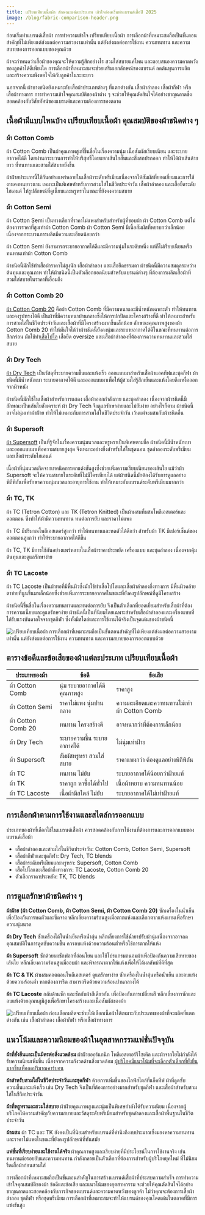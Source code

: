 ```yaml
---
title: เปรียบเทียบเนื้อผ้า ลักษณะแต่ละประเภท เข้าใจก่อนเริ่มทำแบรนด์เสื้อปี 2025
image: /blog/fabric-comparison-header.png
---
```

ก่อนเริ่มทำแบรนด์เสื้อผ้า การทำความเข้าใจ เปรียบเทียบเนื้อผ้า การเลือกผ้าที่เหมาะสมถือเป็นขั้นตอนสำคัญที่ไม่เพียงแต่ส่งผลต่อความสวยงามเท่านั้น แต่ยังส่งผลต่อการใช้งาน ความทนทาน และความสบายของการออกแบบของคุณด้วย

ผ้าจะกำหนดว่าเสื้อผ้าของคุณจะให้ความรู้สึกอย่างไร สวมใส่สบายแค่ไหน และตอบสนองความคาดหวังของลูกค้าได้ดีเพียงใด การเลือกผ้าที่เหมาะสมจะช่วยเสริมเอกลักษณ์ของแบรนด์ ลดต้นทุนการผลิต และสร้างความพึงพอใจให้กับลูกค้าในระยะยาว

นอกจากนี้ ผ้าบางชนิดยังเหมาะกับเสื้อผ้าประเภทต่างๆ ที่แตกต่างกัน เสื้อผ้าลำลอง เสื้อผ้ากีฬา หรือเสื้อผ้าทางการ การทำความเข้าใจคุณสมบัติของผ้าต่าง ๆ จะช่วยให้คุณตัดสินใจได้อย่างชาญฉลาดซึ่งสอดคล้องกับวิสัยทัศน์ของแบรนด์และความต้องการของตลาด

## เนื้อผ้ามีแบบไหนบ้าง เปรียบเทียบเนื้อผ้า คุณสมบัติของผ้าชนิดต่าง ๆ

### ผ้า Cotton Comb

ผ้า Cotton Comb เป็นผ้าคุณภาพสูงที่ขึ้นชื่อในเรื่องความนุ่ม เนื้อสัมผัสเรียบเนียน และระบายอากาศได้ดี โดยผ่านกระบวนการทำให้บริสุทธิ์โดยแยกเส้นใยสั้นและสิ่งสกปรกออก ทำให้ได้ผ้าเส้นด้ายยาว ที่ทนทานและสวมใส่สบายยิ่งขึ้น

ผ้าฝ้ายประเภทนี้ใช้กันอย่างแพร่หลายในเสื้อผ้าระดับพรีเมียมเนื่องจากให้สัมผัสที่ยอดเยี่ยมและการใช้งานคงทนยาวนาน เหมาะเป็นพิเศษสำหรับการสวมใส่ในชีวิตประจำวัน เสื้อผ้าลำลอง และเสื้อยืดระดับไฮเอนด์ ให้รูปลักษณ์ที่ดูเนี้ยบและหรูหราในขณะที่ยังคงความสบาย

### ผ้า Cotton Semi

ผ้า Cotton Semi เป็นทางเลือกที่ราคาไม่แพงสำหรับสำหรับผู้ที่ชอบผ้า ผ้า Cotton Comb แต่ไม่ต้องการราคาที่สูงเท่าผ้า Cotton Comb ผ้า Cotton Semi มีเนื้อสัมผัสที่หยาบกว่าเล็กน้อยเนื่องจากกระบวนการผลิตมีความละเอียดน้อยกว่า

ผ้า Cotton Semi ยังสามารถระบายอากาศได้ดีและมีความนุ่มในระดับหนึ่ง แต่ก็ไม่เรียบเนียนหรือทนทานเท่าผ้า Cotton Comb

ผ้าชนิดนี้มักใช้ทำเสื้อผ้าราคาไม่สูงนัก เสื้อผ้าลำลอง และเสื้อยืดธรรมดา ผ้าชนิดนี้มีความสมดุลระหว่างต้นทุนและคุณภาพ ทำให้ผ้าชนิดนี้เป็นตัวเลือกยอดนิยมสำหรับแบรนด์ต่างๆ ที่ต้องการผลิตเสื้อผ้าที่สวมใส่สบายในราคาที่เอื้อมถึง

### ผ้า Cotton Comb 20

[ผ้า Cotton Comb 20](cotton-comb-20-t-shirt) คือผ้า Cotton Comb ที่มีความหนาและมีน้ำหนักเฉพาะตัว ทำให้ทนทานและคงรูปทรงได้ดี เป็นผ้าที่มีความหนาปานกลางซึ่งให้การปกปิดและโครงสร้างที่ดี ทำให้เหมาะสำหรับการสวมใส่ในชีวิตประจำวันและเสื้อผ้าที่มีโครงสร้างมากขึ้นเล็กน้อย ลักษณะคุณภาพสูงของผ้า Cotton Comb 20 ทำให้มั่นใจได้ว่าผ้าชนิดนี้ยังคงนุ่มและระบายอากาศได้ดีในขณะที่ทนทานต่อการสึกกร่อน มักใช้ทำ[เสื้อโปโล](polo) เสื้อยืด oversize และเสื้อผ้าลำลองที่ต้องการความทนทานและสวมใส่สบาย

### ผ้า Dry Tech

[ผ้า Dry Tech](what-is-dry-tech-fabric-polo-shirt) เป็นวัสดุที่ระบายความชื้นและแห้งเร็ว ออกแบบมาสำหรับเสื้อผ้าแอคทีฟและชุดกีฬา ผ้าชนิดนี้มีน้ำหนักเบา ระบายอากาศได้ดี และออกแบบมาเพื่อให้ผู้สวมใส่รู้สึกเย็นและแห้งโดยดึงเหงื่อออกจากผิวหนัง

ผ้าชนิดนี้มักใช้ในเสื้อผ้าสำหรับการแสดง เสื้อผ้าออกกำลังกาย และชุดลำลอง เนื่องจากผ้าชนิดนี้มีลักษณะเป็นเส้นใยสังเคราะห์ ผ้า Dry Tech จึงดูแลรักษาง่ายและไม่ยับง่าย อย่างไรก็ตาม ผ้าชนิดนี้อาจไม่นุ่มเท่าผ้าฝ้าย ทำให้ไม่เหมาะกับการสวมใส่ในชีวิตประจำวัน เว้นแต่จะผสมกับผ้าชนิดอื่น

### ผ้า Supersoft

[ผ้า Supersoft](what-is-supersoft) เป็นที่รู้จักในเรื่องความนุ่มนวลและหรูหราเป็นพิเศษตามชื่อ ผ้าชนิดนี้มีน้ำหนักเบาและออกแบบมาเพื่อความสบายสูงสุด จึงเหมาะอย่างยิ่งสำหรับใส่ในชุดนอน ชุดลำลองระดับพรีเมียม และเสื้อผ้าระดับไฮเอนด์

เนื้อผ้าที่นุ่มนวลเกิดจากเทคนิคการตกแต่งขั้นสูงซึ่งช่วยเพิ่มความเรียบเนียนของเส้นใย แม้ว่าผ้า Supersoft จะให้ความสบายในระดับที่ไม่มีใครเทียบได้ แต่ผ้าชนิดนี้มักต้องได้รับการดูแลอย่างพิถีพิถันเพื่อรักษาความนุ่มนวลและอายุการใช้งาน ทำให้เหมาะกับแบรนด์ระดับพรีเมียมมากกว่า

### ผ้า TC, TK

ผ้า TC (Tetron Cotton) และ TK (Tetron Knitted) เป็นผ้าผสมที่ผสมโพลีเอสเตอร์และคอตตอน ซึ่งทำให้ผ้ามีความทนทาน ทนต่อการยับ และราคาไม่แพง

ผ้า TC มีปริมาณโพลีเอสเตอร์สูงกว่า ทำให้ทนทานและหดตัวได้ดีกว่า สำหรับผ้า TK มีเปอร์เซ็นต์ของคอตตอนสูงกว่า ทำให้ระบายอากาศได้ดีขึ้น

ผ้า TC, TK มีการใช้กันอย่างแพร่หลายในเสื้อผ้าราคาประหยัด เครื่องแบบ และชุดลำลอง เนื่องจากคุ้มต้นทุนและดูแลรักษาง่าย

### ผ้า TC Lacoste

ผ้า TC Lacoste เป็นผ้าทอที่มีพื้นผิวซึ่งมักใช้ทำเสื้อโปโลและเสื้อผ้าลำลองกึ่งทางการ มีพื้นผิวคล้ายตาข่ายที่นูนขึ้นมาเล็กน้อยซึ่งช่วยเพิ่มการระบายอากาศในขณะที่ยังคงรูปลักษณ์ที่ดูมีโครงสร้าง

ผ้าชนิดนี้ขึ้นชื่อในเรื่องความทนทานและทนต่อการยับ จึงเป็นตัวเลือกที่ยอดเยี่ยมสำหรับเสื้อผ้าที่ต้องการความเนี้ยบและดูแลรักษาง่าย ผ้าชนิดนี้เป็นที่นิยมโดยเฉพาะสำหรับเสื้อผ้าลำลองและเครื่องแบบที่ได้รับแรงบันดาลใจจากชุดกีฬา ซึ่งทั้งมีสไตล์และการใช้งานได้จริงเป็นจุดเด่นของผ้าชนิดนี้

![เปรียบเทียบเนื้อผ้า การเลือกผ้าที่เหมาะสมถือเป็นขั้นตอนสำคัญที่ไม่เพียงแต่ส่งผลต่อความสวยงามเท่านั้น แต่ยังส่งผลต่อการใช้งาน ความทนทาน และความสบายของการออกแบบด้วย](/blog/fabric-comparison-1.jpg)

## ตารางข้อดีและข้อเสียของผ้าแต่ละประเภท เปรียบเทียบเนื้อผ้า

| ประเภทของผ้า       | ข้อดี                          | ข้อเสีย                                      |
| ------------------ | ------------------------------ | -------------------------------------------- |
| ผ้า Cotton Comb    | นุ่ม ระบายอากาศได้ดี คุณภาพสูง | ราคาสูง                                      |
| ผ้า Cotton Semi    | ราคาไม่แพง นุ่มปานกลาง         | ความละเอียดและควาทนทานไม่เท่าผ้า Cotton Comb |
| ผ้า Cotton Comb 20 | ทนทาน โครงสร้างดี              | อาจหนากว่าที่ต้องการเล็กน้อย                 |
| ผ้า Dry Tech       | ระบายความชื้น ระบายอากาศได้    | ไม่นุ่มเท่าฝ้าย                              |
| ผ้า Supersoft      | สัมผัสหรูหรา สวมใส่สบาย        | ราคาแพงกว่า ต้องดูแลอย่างพิถีพิถัน           |
| ผ้า TC             | ทนทาน ไม่ยับ                   | ระบายอากาศได้น้อยกว่าฝ้ายแท้                 |
| ผ้า TK             | ราคาถูก หาซื้อได้ทั่วไป        | เนื้อผ้าหยาบ ความทนทานน้อย                   |
| ผ้า TC Lacoste     | เนื้อผ้ามีสไตล์ ไม่ยับ         | ระบายอากาศได้ไม่เท่าฝ้ายแท้                  |


## การเลือกผ้าตามการใช้งานและสไตล์การออกแบบ

ประเภทของผ้าที่เลือกใช้ในแบรนด์เสื้อผ้า ควรสอดคล้องกับการใช้งานที่ต้องการและการออกแบบของแบรนด์เสื้อผ้า

- เสื้อผ้าลำลองและสวมใส่ในชีวิตประจำวัน: Cotton Comb, Cotton Semi, Supersoft
- เสื้อผ้ากีฬาและชุดกีฬา: Dry Tech, TC blends
- เสื้อผ้าระดับพรีเมียมและหรูหรา: Supersoft, Cotton Comb
- เสื้อโปโลและเสื้อผ้ากึ่งทางการ: TC Lacoste, Cotton Comb 20
- ตัวเลือกราคาประหยัด: TK, TC blends

## การดูแลรักษาผ้าชนิดต่าง ๆ

**ผ้าฝ้าย (ผ้า Cotton Comb, ผ้า Cotton Semi, ผ้า Cotton Comb 20)** ซักเครื่องในน้ำเย็นเพื่อป้องกันการหดตัวและซีดจาง หลีกเลี่ยงความร้อนสูงเมื่อตากแห้งและเลือกตากแห้งแทนเพื่อรักษาความนุ่มนวล

**ผ้า Dry Tech** ซักเครื่องได้ในน้ำเย็นหรือน้ำอุ่น หลีกเลี่ยงการใช้น้ำยาปรับผ้านุ่มเนื่องจากอาจลดคุณสมบัติในการดูดซับความชื้น ควรอบแห้งด้วยความร้อนต่ำหรือใช้การตากให้แห้ง

**ผ้า Supersoft** ซักด้วยผงซักฟอกที่อ่อนโยน และใช้โปรแกรมถนอมผ้าเพื่อป้องกันความเสียหายของเส้นใย หลีกเลี่ยงความร้อนสูงเมื่ออบผ้า และพิจารณาตากให้แห้งเพื่อให้ได้ผลลัพธ์ที่ดีที่สุด

**ผ้า TC & TK** ผ้าผสมคอตตอนโพลีเอสเตอร์ ดูแลรักษาง่าย ซักเครื่องในน้ำอุ่นหรือน้ำเย็น และอบแห้งด้วยความร้อนต่ำ หากต้องการรีด สามารถรีดด้วยความร้อนปานกลางได้

**ผ้า TC Lacoste** กลับด้านซัก และซักกับผ้าสีเดียวกัน เพื่อป้องกันการเปลี่ยนสี หลีกเลี่ยงการซักและอบแห้งด้วยอุณหภูมิสูงเพื่อรักษาโครงสร้างและเนื้อสัมผัสของผ้า

![เปรียบเทียบเนื้อผ้า ก่อนเลือกผลิตจะช่วยให้เลือกเนื้อผ้าได้เหมาะกับประเภทของผ้าที่จะผลิตที่แตกต่างกัน เช่น เสื้อผ้าลำลอง เสื้อผ้ากีฬา หรือเสื้อผ้าทางการ](/blog/fabric-comparison-2.jpg)

## แนวโน้มและความนิยมของผ้าในอุตสาหกรรมแฟชั่นปัจจุบัน

**ผ้าที่ยั่งยืนและเป็นมิตรต่อสิ่งแวดล้อม** ผ้าฝ้ายออร์แกนิก โพลีเอสเตอร์รีไซเคิล และผ้าจากใยไผ่กำลังได้รับความนิยมเพิ่มขึ้น เนื่องจากความกังวลด้านสิ่งแวดล้อม [ผู้บริโภคมีแนวโน้มที่จะเลือกตัวเลือกที่ยั่งยืนมากขึ้นเพื่อลดปริมาณคาร์บอน](https://www.thaitextile.org/th/insign/detail.2997.1.0.html)

**ผ้าสำหรับสวมใส่ในชีวิตประจำวันและชุดกีฬา** ด้วยการเพิ่มขึ้นของไลฟ์สไตล์ที่แอ็คทีฟ ผ้าที่ดูดซับความชื้นและแห้งเร็ว เช่น Dry Tech จึงเป็นที่ต้องการอย่างมากสำหรับชุดกีฬา และเสื้อผ้าสำหรับสวมใส่ในชีวิตประจำวัน

**ผ้าที่หรูหราและสวมใส่สบาย** ผ้าฝ้ายคุณภาพสูงและนุ่มเป็นพิเศษกำลังได้รับความนิยม เนื่องจากผู้บริโภคให้ความสำคัญกับความสบายและวัสดุระดับพรีเมียมสำหรับชุดลำลองและเสื้อผ้าพื้นฐานในชีวิตประจำวัน

**ผ้าผสม** ผ้า TC และ TK ยังคงเป็นที่นิยมสำหรับแบรนด์ที่คำนึงถึงงบประมาณซึ่งมองหาความทนทานและราคาไม่แพงในขณะที่ยังคงรูปลักษณ์ที่ทันสมัย

**แฟชั่นที่เรียบง่ายและใช้งานได้จริง** ผ้าคุณภาพสูงและเรียบง่ายที่มีประโยชน์ในการใช้งานจริง เช่น ทนทานต่อรอยยับและความทนทาน กำลังกลายเป็นตัวเลือกที่ต้องการสำหรับผู้บริโภคยุคใหม่ ที่ไม่นิยมรีดเสื้อผ้าก่อนสวมใส่

การเลือกผ้าที่เหมาะสมถือเป็นขั้นตอนสำคัญในการสร้างแบรนด์เสื้อผ้าที่ประสบความสำเร็จ การทำความเข้าใจคุณสมบัติของผ้า ข้อดีและข้อเสีย และแนวโน้มของอุตสาหกรรม จะช่วยให้คุณตัดสินใจได้อย่างชาญฉลาดและสอดคล้องกับภารกิจของแบรนด์และความคาดหวังของลูกค้า ไม่ว่าคุณจะต้องการเสื้อผ้าลำลอง ชุดกีฬา หรือชุดพรีเมียม การเลือกผ้าที่เหมาะสมจะทำให้แบรนด์ของคุณโดดเด่นในตลาดที่มีการแข่งขันสูง